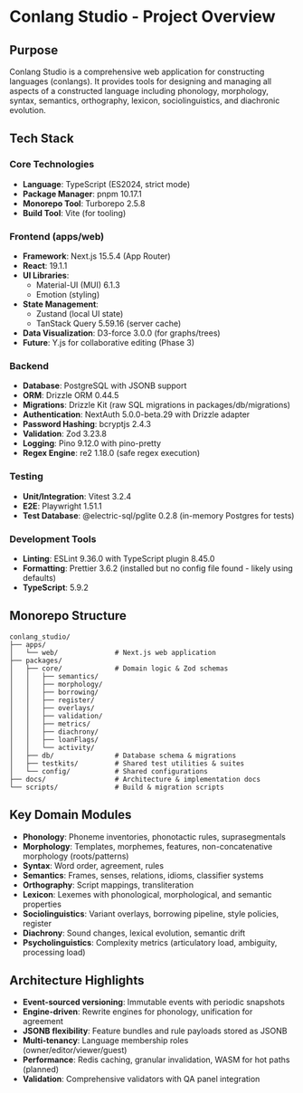 # Conlang Studio - Project Overview

## Purpose
Conlang Studio is a comprehensive web application for constructing languages (conlangs). It provides tools for designing and managing all aspects of a constructed language including phonology, morphology, syntax, semantics, orthography, lexicon, sociolinguistics, and diachronic evolution.

## Tech Stack

### Core Technologies
- **Language**: TypeScript (ES2024, strict mode)
- **Package Manager**: pnpm 10.17.1
- **Monorepo Tool**: Turborepo 2.5.8
- **Build Tool**: Vite (for tooling)

### Frontend (apps/web)
- **Framework**: Next.js 15.5.4 (App Router)
- **React**: 19.1.1
- **UI Libraries**: 
  - Material-UI (MUI) 6.1.3
  - Emotion (styling)
- **State Management**:
  - Zustand (local UI state)
  - TanStack Query 5.59.16 (server cache)
- **Data Visualization**: D3-force 3.0.0 (for graphs/trees)
- **Future**: Y.js for collaborative editing (Phase 3)

### Backend
- **Database**: PostgreSQL with JSONB support
- **ORM**: Drizzle ORM 0.44.5
- **Migrations**: Drizzle Kit (raw SQL migrations in packages/db/migrations)
- **Authentication**: NextAuth 5.0.0-beta.29 with Drizzle adapter
- **Password Hashing**: bcryptjs 2.4.3
- **Validation**: Zod 3.23.8
- **Logging**: Pino 9.12.0 with pino-pretty
- **Regex Engine**: re2 1.18.0 (safe regex execution)

### Testing
- **Unit/Integration**: Vitest 3.2.4
- **E2E**: Playwright 1.51.1
- **Test Database**: @electric-sql/pglite 0.2.8 (in-memory Postgres for tests)

### Development Tools
- **Linting**: ESLint 9.36.0 with TypeScript plugin 8.45.0
- **Formatting**: Prettier 3.6.2 (installed but no config file found - likely using defaults)
- **TypeScript**: 5.9.2

## Monorepo Structure

```
conlang_studio/
├── apps/
│   └── web/              # Next.js web application
├── packages/
│   ├── core/             # Domain logic & Zod schemas
│   │   ├── semantics/
│   │   ├── morphology/
│   │   ├── borrowing/
│   │   ├── register/
│   │   ├── overlays/
│   │   ├── validation/
│   │   ├── metrics/
│   │   ├── diachrony/
│   │   ├── loanFlags/
│   │   └── activity/
│   ├── db/               # Database schema & migrations
│   ├── testkits/         # Shared test utilities & suites
│   └── config/           # Shared configurations
├── docs/                 # Architecture & implementation docs
└── scripts/              # Build & migration scripts
```

## Key Domain Modules
- **Phonology**: Phoneme inventories, phonotactic rules, suprasegmentals
- **Morphology**: Templates, morphemes, features, non-concatenative morphology (roots/patterns)
- **Syntax**: Word order, agreement, rules
- **Semantics**: Frames, senses, relations, idioms, classifier systems
- **Orthography**: Script mappings, transliteration
- **Lexicon**: Lexemes with phonological, morphological, and semantic properties
- **Sociolinguistics**: Variant overlays, borrowing pipeline, style policies, register
- **Diachrony**: Sound changes, lexical evolution, semantic drift
- **Psycholinguistics**: Complexity metrics (articulatory load, ambiguity, processing load)

## Architecture Highlights
- **Event-sourced versioning**: Immutable events with periodic snapshots
- **Engine-driven**: Rewrite engines for phonology, unification for agreement
- **JSONB flexibility**: Feature bundles and rule payloads stored as JSONB
- **Multi-tenancy**: Language membership roles (owner/editor/viewer/guest)
- **Performance**: Redis caching, granular invalidation, WASM for hot paths (planned)
- **Validation**: Comprehensive validators with QA panel integration